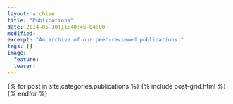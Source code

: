 ```yaml
---
layout: archive
title: "Publications"
date: 2014-05-30T11:40:45-04:00
modified:
excerpt: "An archive of our peer-reviewed publications."
tags: []
image:
  feature:
  teaser:
---
```


<div class="tiles">
{% for post in site.categories.publications %}
  {% include post-grid.html %}
{% endfor %}
</div><!-- /.tiles -->